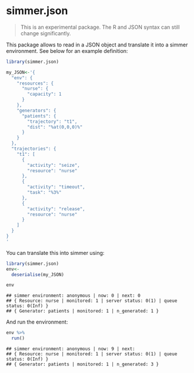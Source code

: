 simmer.json
================

> This is an experimental package. The R and JSON syntax can still change significantly.

This package allows to read in a JSON object and translate it into a simmer environment. See below for an example definition:

``` r
library(simmer.json)

my_JSON<-'{
  "env": {
    "resources": {
      "nurse": {
        "capacity": 1
      }
    },
    "generators": {
      "patients": {
        "trajectory": "t1",
        "dist": "%at(0,0,0)%"
      }
    }
  },
  "trajectories": {
    "t1": [
      {
        "activity": "seize",
        "resource": "nurse"
      },
      {
        "activity": "timeout",
        "task": "%3%"
      },
      {
        "activity": "release",
        "resource": "nurse"
      }
    ]
  }
}
'
```

You can translate this into simmer using:

``` r
library(simmer.json)
env<-
  deserialise(my_JSON)

env
```

    ## simmer environment: anonymous | now: 0 | next: 0
    ## { Resource: nurse | monitored: 1 | server status: 0(1) | queue status: 0(Inf) }
    ## { Generator: patients | monitored: 1 | n_generated: 1 }

And run the environment:

``` r
env %>%
  run()
```

    ## simmer environment: anonymous | now: 9 | next: 
    ## { Resource: nurse | monitored: 1 | server status: 0(1) | queue status: 0(Inf) }
    ## { Generator: patients | monitored: 1 | n_generated: 3 }
